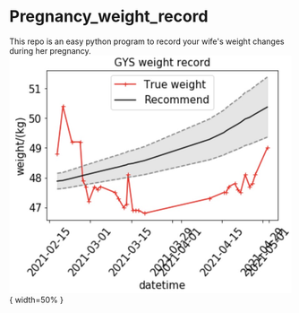 # Pregnancy_weight_record
This repo is an easy python program to record your wife's weight changes during her pregnancy.
![weight_demo](./weight_demo.jpg){ width=50% }
